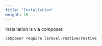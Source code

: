 ```yaml
---
title: "Installation"
weight: 10
---
```


Installation is via composer.

`composer require laravel-restive/restive`